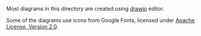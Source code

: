 Most diagrams in this directory are created using [drawio](https://www.drawio.com/) editor.

Some of the diagrams use icons from Google Fonts, licensed under [Apache License, Version 2.0](GoogleFonts.LICENSE).
